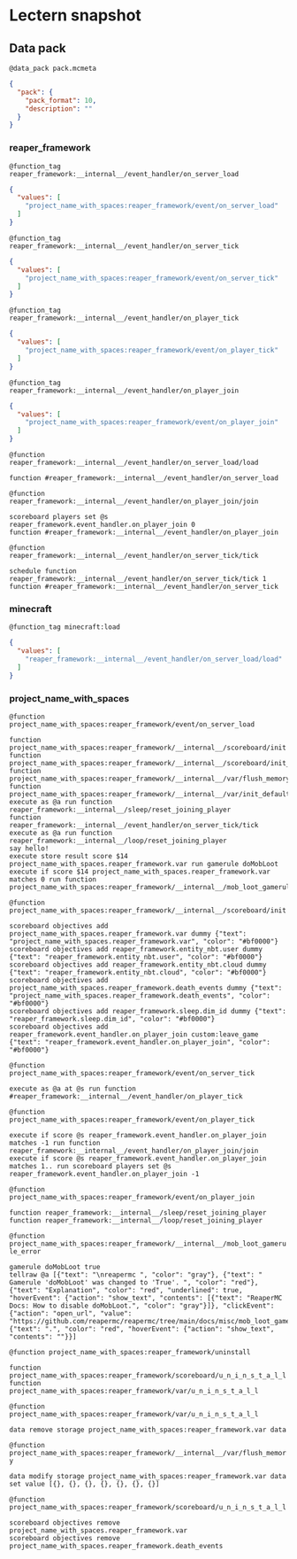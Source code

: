 # Lectern snapshot

## Data pack

`@data_pack pack.mcmeta`

```json
{
  "pack": {
    "pack_format": 10,
    "description": ""
  }
}
```

### reaper_framework

`@function_tag reaper_framework:__internal__/event_handler/on_server_load`

```json
{
  "values": [
    "project_name_with_spaces:reaper_framework/event/on_server_load"
  ]
}
```

`@function_tag reaper_framework:__internal__/event_handler/on_server_tick`

```json
{
  "values": [
    "project_name_with_spaces:reaper_framework/event/on_server_tick"
  ]
}
```

`@function_tag reaper_framework:__internal__/event_handler/on_player_tick`

```json
{
  "values": [
    "project_name_with_spaces:reaper_framework/event/on_player_tick"
  ]
}
```

`@function_tag reaper_framework:__internal__/event_handler/on_player_join`

```json
{
  "values": [
    "project_name_with_spaces:reaper_framework/event/on_player_join"
  ]
}
```

`@function reaper_framework:__internal__/event_handler/on_server_load/load`

```mcfunction
function #reaper_framework:__internal__/event_handler/on_server_load
```

`@function reaper_framework:__internal__/event_handler/on_player_join/join`

```mcfunction
scoreboard players set @s reaper_framework.event_handler.on_player_join 0
function #reaper_framework:__internal__/event_handler/on_player_join
```

`@function reaper_framework:__internal__/event_handler/on_server_tick/tick`

```mcfunction
schedule function reaper_framework:__internal__/event_handler/on_server_tick/tick 1
function #reaper_framework:__internal__/event_handler/on_server_tick
```

### minecraft

`@function_tag minecraft:load`

```json
{
  "values": [
    "reaper_framework:__internal__/event_handler/on_server_load/load"
  ]
}
```

### project_name_with_spaces

`@function project_name_with_spaces:reaper_framework/event/on_server_load`

```mcfunction
function project_name_with_spaces:reaper_framework/__internal__/scoreboard/init
function project_name_with_spaces:reaper_framework/__internal__/scoreboard/init_defaults
function project_name_with_spaces:reaper_framework/__internal__/var/flush_memory
function project_name_with_spaces:reaper_framework/__internal__/var/init_defaults
execute as @a run function reaper_framework:__internal__/sleep/reset_joining_player
function reaper_framework:__internal__/event_handler/on_server_tick/tick
execute as @a run function reaper_framework:__internal__/loop/reset_joining_player
say hello!
execute store result score $14 project_name_with_spaces.reaper_framework.var run gamerule doMobLoot
execute if score $14 project_name_with_spaces.reaper_framework.var matches 0 run function project_name_with_spaces:reaper_framework/__internal__/mob_loot_gamerule_error
```

`@function project_name_with_spaces:reaper_framework/__internal__/scoreboard/init`

```mcfunction
scoreboard objectives add project_name_with_spaces.reaper_framework.var dummy {"text": "project_name_with_spaces.reaper_framework.var", "color": "#bf0000"}
scoreboard objectives add reaper_framework.entity_nbt.user dummy {"text": "reaper_framework.entity_nbt.user", "color": "#bf0000"}
scoreboard objectives add reaper_framework.entity_nbt.cloud dummy {"text": "reaper_framework.entity_nbt.cloud", "color": "#bf0000"}
scoreboard objectives add project_name_with_spaces.reaper_framework.death_events dummy {"text": "project_name_with_spaces.reaper_framework.death_events", "color": "#bf0000"}
scoreboard objectives add reaper_framework.sleep.dim_id dummy {"text": "reaper_framework.sleep.dim_id", "color": "#bf0000"}
scoreboard objectives add reaper_framework.event_handler.on_player_join custom:leave_game {"text": "reaper_framework.event_handler.on_player_join", "color": "#bf0000"}
```

`@function project_name_with_spaces:reaper_framework/event/on_server_tick`

```mcfunction
execute as @a at @s run function #reaper_framework:__internal__/event_handler/on_player_tick
```

`@function project_name_with_spaces:reaper_framework/event/on_player_tick`

```mcfunction
execute if score @s reaper_framework.event_handler.on_player_join matches -1 run function reaper_framework:__internal__/event_handler/on_player_join/join
execute if score @s reaper_framework.event_handler.on_player_join matches 1.. run scoreboard players set @s reaper_framework.event_handler.on_player_join -1
```

`@function project_name_with_spaces:reaper_framework/event/on_player_join`

```mcfunction
function reaper_framework:__internal__/sleep/reset_joining_player
function reaper_framework:__internal__/loop/reset_joining_player
```

`@function project_name_with_spaces:reaper_framework/__internal__/mob_loot_gamerule_error`

```mcfunction
gamerule doMobLoot true
tellraw @a [{"text": "\nreapermc ", "color": "gray"}, {"text": " Gamerule 'doMobLoot' was changed to 'True'. ", "color": "red"}, {"text": "Explanation", "color": "red", "underlined": true, "hoverEvent": {"action": "show_text", "contents": [{"text": "ReaperMC Docs: How to disable doMobLoot.", "color": "gray"}]}, "clickEvent": {"action": "open_url", "value": "https://github.com/reapermc/reapermc/tree/main/docs/misc/mob_loot_gamerule.md"}}, {"text": ".", "color": "red", "hoverEvent": {"action": "show_text", "contents": ""}}]
```

`@function project_name_with_spaces:reaper_framework/uninstall`

```mcfunction
function project_name_with_spaces:reaper_framework/scoreboard/u_n_i_n_s_t_a_l_l
function project_name_with_spaces:reaper_framework/var/u_n_i_n_s_t_a_l_l
```

`@function project_name_with_spaces:reaper_framework/var/u_n_i_n_s_t_a_l_l`

```mcfunction
data remove storage project_name_with_spaces:reaper_framework.var data
```

`@function project_name_with_spaces:reaper_framework/__internal__/var/flush_memory`

```mcfunction
data modify storage project_name_with_spaces:reaper_framework.var data set value [{}, {}, {}, {}, {}, {}, {}]
```

`@function project_name_with_spaces:reaper_framework/scoreboard/u_n_i_n_s_t_a_l_l`

```mcfunction
scoreboard objectives remove project_name_with_spaces.reaper_framework.var
scoreboard objectives remove project_name_with_spaces.reaper_framework.death_events
```
